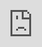 <!--## WorldViewR

This web application provides a point and click interface that allows users to quickly render interactive 3D elevation models. The program has been moved to a dedicated domain:

### <a href="http://www.worldviewr.com" class="button">www.WorldViewR.com</a>-->

<iframe src="https://jcallura.shinyapps.io/WorldViewR" style="position:fixed; top:0; left:0; bottom:0; right:0; width:1024px; height:100%; border:none; margin:0; padding:0; overflow:hidden; z-index:999999;"> </iframe>

<!--<br/>
<h2>WorldViewR Pro</h2>
Support for higher resolution models, more capabilities, and active feature development. Coming soon...

<a href="https://docs.google.com/forms/d/e/1FAIpQLScJQAryQm0fvq5z4FOHkX8GcrBlIwnonwh1RT8RnY9fTSTYdA/viewform">Click to join the waiting list for WorldViewR Pro</a>-->
